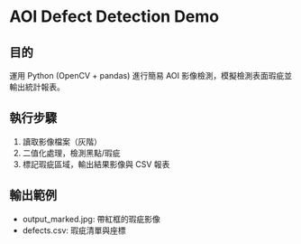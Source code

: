 # AOI Defect Detection Demo

## 目的
運用 Python (OpenCV + pandas) 進行簡易 AOI 影像檢測，模擬檢測表面瑕疵並輸出統計報表。

## 執行步驟
1. 讀取影像檔案（灰階）
2. 二值化處理，檢測黑點/瑕疵
3. 標記瑕疵區域，輸出結果影像與 CSV 報表

## 輸出範例
- output_marked.jpg: 帶紅框的瑕疵影像
- defects.csv: 瑕疵清單與座標